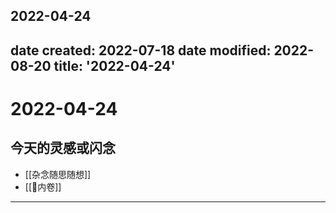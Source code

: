 2022-04-24
---
date created: 2022-07-18
date modified: 2022-08-20
title: '2022-04-24'
---

# 2022-04-24

## 今天的灵感或闪念

- [[杂念随思随想]]
- [[🐤内卷]]
---
